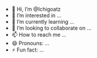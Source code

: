 - 👋 Hi, I’m @Ichigoatz
- 👀 I’m interested in ...
- 🌱 I’m currently learning ...
- 💞️ I’m looking to collaborate on ...
- 📫 How to reach me ...
- 😄 Pronouns: ...
- ⚡ Fun fact: ...

<!---
Ichigoatz/Ichigoatz is a ✨ special ✨ repository because its `README.md` (this file) appears on your GitHub profile.
You can click the Preview link to take a look at your changes.
--->

